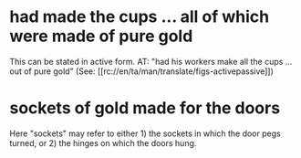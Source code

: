 # had made the cups ... all of which were made of pure gold

This can be stated in active form. AT: "had his workers make all the cups ... out of pure gold" (See: [[rc://en/ta/man/translate/figs-activepassive]])

# sockets of gold made for the doors

Here "sockets" may refer to either 1) the sockets in which the door pegs turned, or 2) the hinges on which the doors hung.

